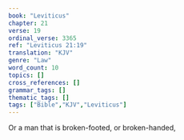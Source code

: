 ```yaml
---
book: "Leviticus"
chapter: 21
verse: 19
ordinal_verse: 3365
ref: "Leviticus 21:19"
translation: "KJV"
genre: "Law"
word_count: 10
topics: []
cross_references: []
grammar_tags: []
thematic_tags: []
tags: ["Bible","KJV","Leviticus"]
---
```

Or a man that is broken-footed, or broken-handed,
